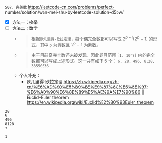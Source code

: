 
`507. 完美数` https://leetcode-cn.com/problems/perfect-number/solution/wan-mei-shu-by-leetcode-solution-d5pw/
- [x] 方法一：枚举
- [ ] 方法二：数学
  * > 根据`欧几里得-欧拉定理`，每个偶完全数都可以写成 $2^{p-1}(2^p-1)$ 的形式，其中 `p` 为素数且 $2^p-1$ 为素数。
  * > 由于目前奇完全数还未被发现，因此题目范围 `[1, 10^8]` 内的完全数都可以写成上述形式。这一共有如下 5 个： `6, 28, 496, 8128, 33550336`
  * 个人补充： 
    + 欧几里得-欧拉定理 https://zh.wikipedia.org/zh-cn/%E6%AD%90%E5%B9%BE%E9%87%8C%E5%BE%97-%E6%AD%90%E6%8B%89%E5%AE%9A%E7%90%86 || Euclid–Euler theorem https://en.wikipedia.org/wiki/Euclid%E2%80%93Euler_theorem

```
28
6
496
8128
2

1
```
